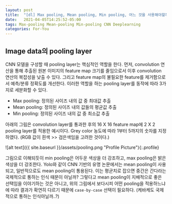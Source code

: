 ```yaml
---
layout: post
title:  "[dl] Max pooling, Mean pooling, Min pooling, 어느 것을 사용해야할까?"
date:   2021-04-05T14:25:52-05:00
tags: Max-pooling Mean-pooling Min-pooling CNN Deeplearning
categories: For-You
---
```


## Image data의 pooling layer 
CNN 모델을 구성할 때 pooling layer는 핵심적인 역할을 한다. 
먼저, convolution 연산을 통해 추출된 원본 이미지의 feature map 크기를 줄임으로서 이후 convolution 연산의 복잡성을 낮출 수 있다. 
그리고 feature map의 불필요한 feature를 제거함으로서 예측/분류 정확도를 개선한다. 이러한 역할을 하는 pooling layer를 동작에 따라 3가지로 세분화할 수 있다.

- Max pooling: 정의된 사이즈 내의 값 중 최대값 추출
- Mean pooling: 정의된 사이즈 내의 값들의 평균값 추출
- Min pooling: 정의된 사이즈 내의 값 중 최소값 추출

아래의 그림은 convolution layer를 통과한 후의 16 X 16 feature map에 2 X 2 pooling layer를 적용한 예시이다. 
Grey color 농도에 따라 1부터 5까지의 숫자를 지정하였다. (RGB 값이 흰색 >> 검은색임을 고려한 것이다.)

![alt text]({{ site.baseurl }}/assets/pooling.png "Profile Picture"){:.profile}

그림으로 이해되듯이 min pooling은 어두운 색상을 더 강조하고, max pooling은 밝은 색상을 더 강조한다. 
Yolo와 같이 CNN 기반의 유명 논문에서는 mean pooling이 사용되고, 일반적으로도 mean pooling이 통용된다. 이는 평균치로 잡으면 중간은 간다라는 국제적으로 통하는 인식 때문이 아닐까?
그렇다고 mean pooling이 지배적으로 좋은 선택임을 이야기하는 것은 아니고, 위의 그림에서 보다시피 어떤 pooling을 적용하느냐에 따라 결과가 확연히 다르기 때문에 `case-by-case` 선택이 필요하다.
(케바케도 국제적으로 통하는 인식아닐까..?)
